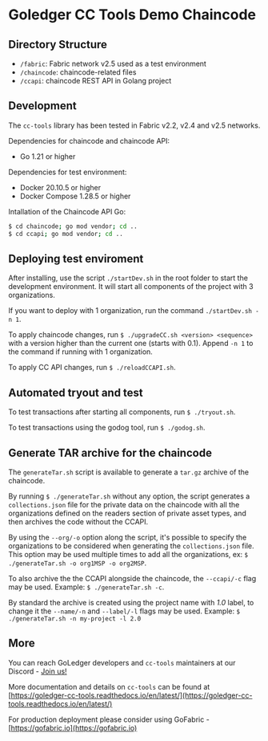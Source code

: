 # Goledger CC Tools Demo Chaincode 

## Directory Structure

- `/fabric`: Fabric network v2.5 used as a test environment
- `/chaincode`: chaincode-related files
- `/ccapi`: chaincode REST API in Golang project

## Development

The `cc-tools` library has been tested in Fabric v2.2, v2.4 and v2.5 networks.

Dependencies for chaincode and chaincode API:

- Go 1.21 or higher

Dependencies for test environment:

- Docker 20.10.5 or higher
- Docker Compose 1.28.5 or higher

Intallation of the Chaincode API Go:

```bash
$ cd chaincode; go mod vendor; cd ..
$ cd ccapi; go mod vendor; cd ..
```


## Deploying test enviroment

After installing, use the script `./startDev.sh` in the root folder to start the development environment. It will
start all components of the project with 3 organizations.

If you want to deploy with 1 organization, run the command `./startDev.sh -n 1`.

To apply chaincode changes, run `$ ./upgradeCC.sh <version> <sequence>` with a version higher than the current one (starts with 0.1). Append `-n 1` to the command if running with 1 organization.

To apply CC API changes, run `$ ./reloadCCAPI.sh`.

## Automated tryout and test

To test transactions after starting all components, run `$ ./tryout.sh`. 

To test transactions using the godog tool, run `$ ./godog.sh`.


## Generate TAR archive for the chaincode

The `generateTar.sh` script is available to generate a `tar.gz` archive of the chaincode. 

By running `$ ./generateTar.sh` without any option, the script generates a `collections.json` file for the private data on the chaincode with all the organizations defined on the readers section of private asset types, and then archives the code without the CCAPI.

By using the `--org/-o` option along the script, it's possible to specify the organizations to be considered when generating the `collections.json` file. This option may be used multiple times to add all the organizations, ex: `$ ./generateTar.sh -o org1MSP -o org2MSP`.

To also archive the the CCAPI alongside the chaincode, the `--ccapi/-c` flag may be used. Example: `$ ./generateTar.sh -c`.

By standard the archive is created using the project name with *1.0* label, to change it the `--name/-n` and `--label/-l` flags may be used. Example: `$ ./generateTar.sh -n my-project -l 2.0`

## More

You can reach GoLedger developers and `cc-tools` maintainers at our Discord - [Join us!](https://discord.gg/GndkYHxNyQ)

More documentation and details on `cc-tools` can be found at [https://goledger-cc-tools.readthedocs.io/en/latest/](https://goledger-cc-tools.readthedocs.io/en/latest/)

For production deployment please consider using GoFabric - [https://gofabric.io](https://gofabric.io)
